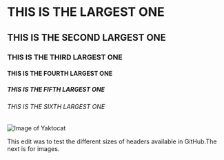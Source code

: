 # THIS IS THE LARGEST ONE
## THIS IS THE SECOND LARGEST ONE
### THIS IS THE THIRD LARGEST ONE
#### THIS IS THE FOURTH LARGEST ONE
##### THIS IS THE FIFTH LARGEST ONE
###### THIS IS THE SIXTH LARGEST ONE

![Image of Yaktocat](https://octodex.github.com/images/yaktocat.png)







This edit was to test the different sizes of headers available in GitHub.The next is for images.
